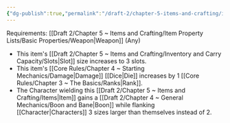 ```yaml
---
{"dg-publish":true,"permalink":"/draft-2/chapter-5-items-and-crafting/item-property-lists/extra-properties/weapon/great/"}
---
```


Requirements: [[Draft 2/Chapter 5 ~ Items and Crafting/Item Property Lists/Basic Properties/Weapon\|Weapon]] (Any)

- This item's [[Draft 2/Chapter 5 ~ Items and Crafting/Inventory and Carry Capacity/Slots\|Slot]] size increases to 3 slots.
- This item's [[Core Rules/Chapter 4 ~ Starting Mechanics/Damage\|Damage]] [[Dice\|Die]] increases by 1 [[Core Rules/Chapter 3 ~ The Basics/Ranks\|Rank]].
- The Character wielding this [[Draft 2/Chapter 5 ~ Items and Crafting/Items\|Item]] gains a [[Draft 2/Chapter 4 ~ General Mechanics/Boon and Bane\|Boon]] while flanking [[Character\|Characters]] 3 sizes larger than themselves instead of 2.